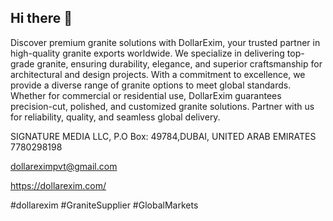 ## Hi there 👋

 Discover premium granite solutions with DollarExim, your trusted partner in high-quality granite exports worldwide. We specialize in delivering top-grade granite, ensuring durability, elegance, and superior craftsmanship for architectural and design projects. With a commitment to excellence, we provide a diverse range of granite options to meet global standards. Whether for commercial or residential use, DollarExim guarantees precision-cut, polished, and customized granite solutions. Partner with us for reliability, quality, and seamless global delivery.   


SIGNATURE MEDIA LLC, P.O Box: 49784,DUBAI, UNITED ARAB EMIRATES  
7780298198        



dollareximpvt@gmail.com 

https://dollarexim.com/ 




#dollarexim
#GraniteSupplier 
 #GlobalMarkets 



